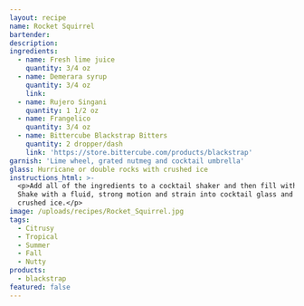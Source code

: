 ```yaml
---
layout: recipe
name: Rocket Squirrel
bartender:
description:
ingredients:
  - name: Fresh lime juice
    quantity: 3/4 oz
  - name: Demerara syrup
    quantity: 3/4 oz
    link:
  - name: Rujero Singani
    quantity: 1 1/2 oz
  - name: Frangelico
    quantity: 3/4 oz
  - name: Bittercube Blackstrap Bitters
    quantity: 2 dropper/dash
    link: 'https://store.bittercube.com/products/blackstrap'
garnish: 'Lime wheel, grated nutmeg and cocktail umbrella'
glass: Hurricane or double rocks with crushed ice
instructions_html: >-
  <p>Add all of the ingredients to a cocktail shaker and then fill with ice.
  Shake with a fluid, strong motion and strain into cocktail glass and fill with
  crushed ice.</p>
image: /uploads/recipes/Rocket_Squirrel.jpg
tags:
  - Citrusy
  - Tropical
  - Summer
  - Fall
  - Nutty
products:
  - blackstrap
featured: false
---
```


